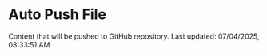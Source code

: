 # Auto Push File

Content that will be pushed to GitHub repository.
Last updated: 07/04/2025, 08:33:51 AM